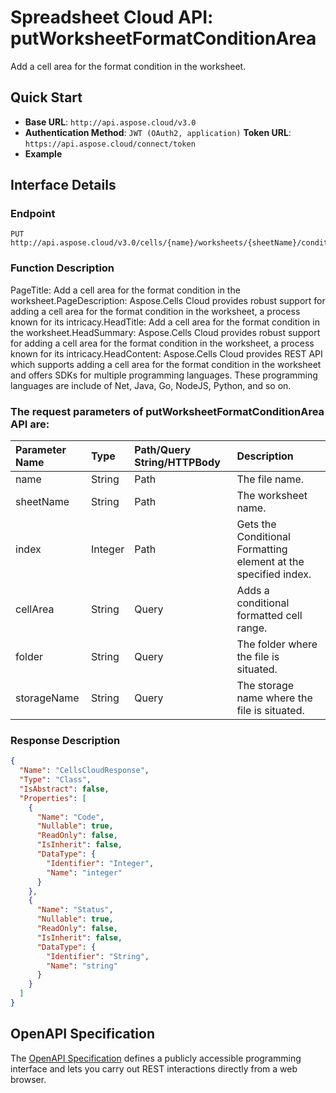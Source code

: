# **Spreadsheet Cloud API: putWorksheetFormatConditionArea**

Add a cell area for the format condition in the worksheet. 


## **Quick Start**

- **Base URL**: `http://api.aspose.cloud/v3.0`
- **Authentication Method**: `JWT (OAuth2, application)`  **Token URL**: `https://api.aspose.cloud/connect/token`
- **Example** 

## **Interface Details**

### **Endpoint** 

```
PUT http://api.aspose.cloud/v3.0/cells/{name}/worksheets/{sheetName}/conditionalFormattings/{index}/area
```
### **Function Description**
PageTitle: Add a cell area for the format condition in the worksheet.PageDescription: Aspose.Cells Cloud provides robust support for adding a cell area for the format condition in the worksheet, a process known for its intricacy.HeadTitle: Add a cell area for the format condition in the worksheet.HeadSummary: Aspose.Cells Cloud provides robust support for adding a cell area for the format condition in the worksheet, a process known for its intricacy.HeadContent: Aspose.Cells Cloud provides REST API which supports adding a cell area for the format condition in the worksheet and offers SDKs for multiple programming languages. These programming languages are include of Net, Java, Go, NodeJS, Python, and so on.

### The request parameters of **putWorksheetFormatConditionArea** API are: 

| Parameter Name | Type | Path/Query String/HTTPBody | Description | 
| :- | :- | :- |:- | 
|name|String|Path|The file name.|
|sheetName|String|Path|The worksheet name.|
|index|Integer|Path|Gets the Conditional Formatting element at the specified index.|
|cellArea|String|Query|Adds a conditional formatted cell range.|
|folder|String|Query|The folder where the file is situated.|
|storageName|String|Query|The storage name where the file is situated.|

### **Response Description**
```json
{
  "Name": "CellsCloudResponse",
  "Type": "Class",
  "IsAbstract": false,
  "Properties": [
    {
      "Name": "Code",
      "Nullable": true,
      "ReadOnly": false,
      "IsInherit": false,
      "DataType": {
        "Identifier": "Integer",
        "Name": "integer"
      }
    },
    {
      "Name": "Status",
      "Nullable": true,
      "ReadOnly": false,
      "IsInherit": false,
      "DataType": {
        "Identifier": "String",
        "Name": "string"
      }
    }
  ]
}
```


## OpenAPI Specification

The [OpenAPI Specification](https://reference.aspose.cloud/cells/#/ConditionalFormattingsController/PutWorksheetFormatConditionArea) defines a publicly accessible programming interface and lets you carry out REST interactions directly from a web browser.
